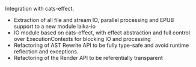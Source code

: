 
Integration with cats-effect.

* Extraction of all file and stream IO, parallel processing and EPUB support to a new module laika-io
* IO module based on cats-effect, with effect abstraction and full control over ExecutionContexts 
  for blocking IO and processing 
* Refactoring of AST Rewrite API to be fully type-safe and avoid runtime reflection and exceptions.
* Refactoring of the Render API to be referentially transparent

